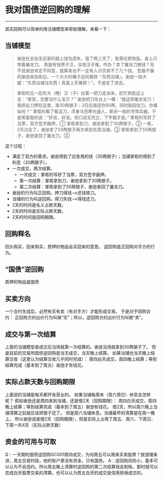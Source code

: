 # 我对国债逆回购的理解
---

其实回购可以简单的用当铺模型来帮助理解。来看一下：

## 当铺模型

> 谢逊在去张无忌家的路上钱包遗失，饿了两三天了，急需吃顿饱饭。身上只带着屠龙刀。
> 真是有钱男子汉，没钱汉子难。咋办？卖了屠龙刀换钱？先不说谢逊肯定不同意，就算卖也不一定有人识货卖不了几个钱。
> 愁眉不展的谢逊来到街边，一个大大的幡子迎风飘扬『东西当铺』。谢逊一拍大腿：“东西当铺当东西！真是上天眷顾！”。于是走了进去。
> 
> 掌柜的见一彪形大（瞎）汉（子）拄着一把刀走进来，赶忙笑脸迎上去：“客官，您要当什么宝贝？” 谢逊把刀往台上一横：“就这把屠龙宝刀！我把此刀押在这里，取30两银子；2日后我还你50两，同时取回宝刀。你看如何？”
> 掌柜的看了看这刀，浑身乌亮寒光逼人，断非一般的寻常兵器。于是笑盈盈的说：“好说，好说。但口说无凭立，下字据才是。” 
> 掌柜的写好了当票，双方签字画押。①
> 掌柜拿到刀，谢逊拿到了30两银子。②
> 一晃，2天过去了，谢逊拿了50两银子再次来到东西当铺。③
> 掌柜拿到了50两银子，谢逊拿回了屠龙刀。④

这个过程：

* 满足了双方的需求。谢逊得到了应急用的钱（30两银子）；当铺掌柜的得到了利息（20两银子）。
* 一次成交，两次结算。
    * 一次成交：掌柜的写好了当票，双方签字画押。
    * 第一次结算：掌柜拿到刀，谢逊拿到了30两银子。
    * 第二次结算：掌柜拿到了50两银子，谢逊拿回了屠龙刀。
* 谢逊的行为叫正回购。押刀得钱——>还钱赎刀。
* 当铺的行为叫逆回购。得刀失钱——>得钱还刀。
* 2天的时间是名义占款天数。
* 2天的时间是实际占款天数。
* 2天的时间是回购期限。

## 回购释名

回头购买，回来购买，质押的物品会买回来的意思。
逆回购是正回购对手方的行为。

## “国债”逆回购

质押的物品是国债

## 买卖方向

一个合约生成后，必然有买有卖（有对手方）才能形成交易。
于是对于回购合约：
正回购方的出价行为叫做“买”；所以，逆回购方的出价行为叫做“卖”。

## 成交与第一次结算

上面的当铺模型是成交后当场就第一次结算的。谢逊当场就拿到30两银子了。
但是目前的交易所国债逆回购是当天成交，当天晚上结算。
如果当铺也当天晚上结算交收（这里认为结算交收几乎同时完成）：
周四白天成交，周四晚上结算；等到结算完成（基本到了周五）谢逊才有钱花。

## 实际占款天数与回购期限

上面说的当铺是每天都开张营业的。
如果当铺每周末（周六周日）休息会怎样呢？
假如谢逊还是周四来到当铺，还是借2天（回购期限）：
周四白天成交，周四晚上结算；等到结算完成（基本到了周五）谢逊有钱花。
借2天，所以周六晚上当铺清算之前就应该把银子还了。
但是周六当铺休息。当铺最早的清算是在周一晚上。
所以谢逊说是借2天（回购期限），但是实际上占用了周五、周六、下周日、下周一共4天（实际占款天数）

## 资金的可用与可取

Q：一天期的国债逆回购GC001周四成交，为何周五可以用来买卖股票？按道理来讲，周五交易时段，他的账户里没有资金，只有国债。
A：逆回购风险小，基本可以认为不会违约。所以周五晚上清算时逆回购的第二次结算钱会到账。那时就可以完成白天股票交易的清算。也可以认为周五白天的成交是信用担保成交的。